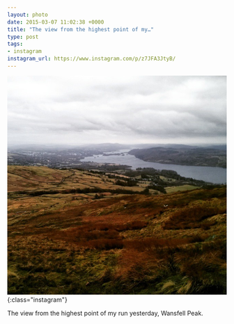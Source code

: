 ```yaml
---
layout: photo
date: 2015-03-07 11:02:38 +0000
title: "The view from the highest point of my…"
type: post
tags:
- instagram
instagram_url: https://www.instagram.com/p/z7JFA3JtyB/
---
```


![Instagram - z7JFA3JtyB](/img/z7JFA3JtyB.jpg){:class="instagram"}

The view from the highest point of my run yesterday, Wansfell Peak.
